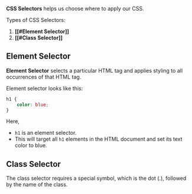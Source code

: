 **CSS Selectors** helps us choose where to apply our CSS.

Types of CSS Selectors:
1. **[[#Element Selector]]**
2. **[[#Class Selector]]**

## Element Selector

**Element Selector** selects a particular HTML tag and applies styling to all occurrences of that HTML tag.

Element selector looks like this:
```css
h1 {
	color: blue;
}
```

Here,
- `h1` is an element selector.
- This will target all `h1` elements in the HTML document and set its text color to blue.

## Class Selector

The class selector requires a special symbol, which is the dot (.), followed by the name of the class.